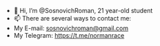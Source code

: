 - 👋 Hi, I’m @SosnovichRoman, 21 year-old student
- 📫 There are several ways to contact me:
- My E-mail: sosnovichroman@gmail.com
- My Telegram: https://t.me/normanrace
